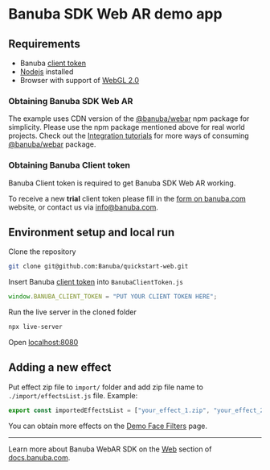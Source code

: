 # Banuba SDK Web AR demo app

## Requirements

- Banuba [client token](#obtaining-banuba-client-token)
- [Nodejs](https://nodejs.org/en/) installed
- Browser with support of [WebGL 2.0](https://caniuse.com/#feat=webgl2)

### Obtaining Banuba SDK Web AR

The example uses CDN version of the [@banuba/webar](https://www.npmjs.com/package/@banuba/webar) npm package for simplicity.
Please use the npm package mentioned above for real world projects.
Check out the [Integration tutorials](https://docs.banuba.com/far-sdk/tutorials/development/basic_integration?platform=web) for more ways of consuming [@banuba/webar](https://www.npmjs.com/package/@banuba/webar) package.

### Obtaining Banuba Client token

Banuba Client token is required to get Banuba SDK Web AR working.

To receive a new **trial** client token please fill in the [form on banuba.com](https://www.banuba.com/face-filters-sdk) website, or contact us via [info@banuba.com](mailto:info@banuba.com).

## Environment setup and local run

Clone the repository

```sh
git clone git@github.com:Banuba/quickstart-web.git
```

Insert Banuba [client token](#obtaining-banuba-client-token) into `BanubaClientToken.js`

```js
window.BANUBA_CLIENT_TOKEN = "PUT YOUR CLIENT TOKEN HERE";
```

Run the live server in the cloned folder

```sh
npx live-server
```

Open [localhost:8080](http://localhost:8080)

## Adding a new effect

Put effect zip file to `import/` folder and add zip file name to `./import/effectsList.js` file.
Example:

```js
export const importedEffectsList = ["your_effect_1.zip", "your_effect_2.zip"];
```

You can obtain more effects on the [Demo Face Filters](https://docs.banuba.com/far-sdk/tutorials/capabilities/demo_face_filters) page.

---

Learn more about Banuba WebAR SDK on the [Web](https://docs.banuba.com/far-sdk/tutorials/development/basic_integration?platform=web) section of [docs.banuba.com](https://docs.banuba.com).

